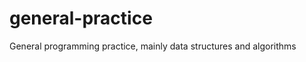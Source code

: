general-practice
================

General programming practice, mainly data structures and algorithms
